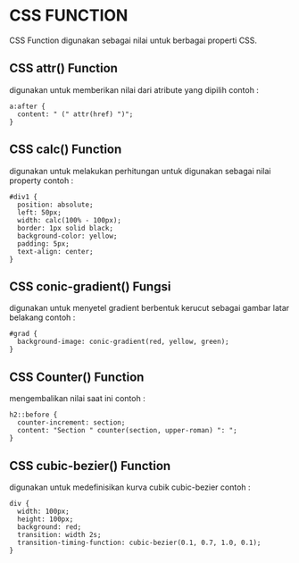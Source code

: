 # CSS FUNCTION
CSS Function digunakan sebagai nilai untuk berbagai properti CSS.

## CSS attr() Function

digunakan untuk memberikan nilai dari atribute yang dipilih
contoh :

```
a:after {
  content: " (" attr(href) ")";
}
```

## CSS calc() Function

digunakan untuk melakukan perhitungan untuk digunakan sebagai nilai property
contoh :

```
#div1 {
  position: absolute;
  left: 50px;
  width: calc(100% - 100px);
  border: 1px solid black;
  background-color: yellow;
  padding: 5px;
  text-align: center;
}
```

## CSS conic-gradient() Fungsi

digunakan untuk menyetel gradient berbentuk kerucut sebagai gambar latar belakang
contoh :

```
#grad {
  background-image: conic-gradient(red, yellow, green);
}
```

## CSS Counter() Function

mengembalikan nilai saat ini
contoh :

```
h2::before {
  counter-increment: section;
  content: "Section " counter(section, upper-roman) ": ";
}
```

## CSS cubic-bezier() Function

digunakan untuk medefinisikan kurva cubik cubic-bezier
contoh :

```
div {
  width: 100px;
  height: 100px;
  background: red;
  transition: width 2s;
  transition-timing-function: cubic-bezier(0.1, 0.7, 1.0, 0.1);
}
```
